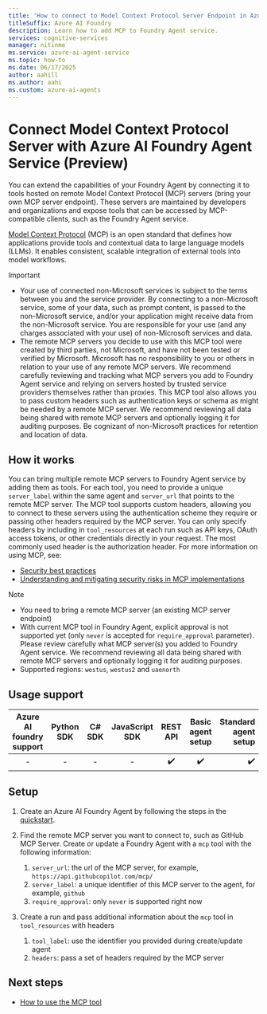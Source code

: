 ```yaml
---
title: 'How to connect to Model Context Protocol Server Endpoint in Azure AI Foundry Agent Service'
titleSuffix: Azure AI Foundry
description: Learn how to add MCP to Foundry Agent service.
services: cognitive-services
manager: nitinme
ms.service: azure-ai-agent-service
ms.topic: how-to
ms.date: 06/17/2025
author: aahill
ms.author: aahi
ms.custom: azure-ai-agents
---
```

# Connect Model Context Protocol Server with Azure AI Foundry Agent Service (Preview)
You can extend the capabilities of your Foundry Agent by connecting it to tools hosted on remote Model Context Protocol (MCP) servers (bring your own MCP server endpoint). These servers are maintained by developers and organizations and expose tools that can be accessed by MCP-compatible clients, such as the Foundry Agent service.

[Model Context Protocol](https://modelcontextprotocol.io/introduction) (MCP) is an open standard that defines how applications provide tools and contextual data to large language models (LLMs). It enables consistent, scalable integration of external tools into model workflows.

> [!IMPORTANT]
> * Your use of connected non-Microsoft services is subject to the terms between you and the service provider.  By connecting to a non-Microsoft service, some of your data, such as prompt content, is passed to the non-Microsoft service, and/or your application might receive data from the non-Microsoft service. You are responsible for your use (and any charges associated with your use) of non-Microsoft services and data.
> * The remote MCP servers you decide to use with this MCP tool were created by third parties, not Microsoft, and have not been tested or verified by Microsoft. Microsoft has no responsibility to you or others in relation to your use of any remote MCP servers. We recommend carefully reviewing and tracking what MCP servers you add to Foundry Agent service and relying on servers hosted by trusted service providers themselves rather than proxies. This MCP tool also allows you to pass custom headers such as authentication keys or schema as might be needed by a remote MCP server. We recommend reviewing all data being shared with remote MCP servers and optionally logging it for auditing purposes. Be cognizant of non-Microsoft practices for retention and location of data.

## How it works
You can bring multiple remote MCP servers to Foundry Agent service by adding them as tools. For each tool, you need to provide a unique `server_label` within the same agent and `server_url` that points to the remote MCP server. The MCP tool supports custom headers, allowing you to connect to these servers using the authentication scheme they require or passing other headers required by the MCP server. You can only specify headers by including in `tool_resources` at each run such as API keys, OAuth access tokens, or other credentials directly in your request. The most commonly used header is the authorization header. For more information on using MCP, see:
* [Security best practices](https://modelcontextprotocol.io/specification/draft/basic/security_best_practices)
* [Understanding and mitigating security risks in MCP implementations](https://techcommunity.microsoft.com/blog/microsoft-security-blog/understanding-and-mitigating-security-risks-in-mcp-implementations/4404667)

> [!Note]
> * You need to bring a remote MCP server (an existing MCP server endpoint)
> * With current MCP tool in Foundry Agent, explicit approval is not supported yet (only `never` is accepted for `require_approval` parameter). Please review carefully what MCP server(s) you added to Foundry Agent service. We recommend reviewing all data being shared with remote MCP servers and optionally logging it for auditing purposes.
> * Supported regions: `westus`, `westus2` and `uaenorth`

## Usage support

|Azure AI foundry support  | Python SDK |	C# SDK | JavaScript SDK | REST API |Basic agent setup | Standard agent setup |
|:---------:|:---------:|:---------:|:---------:|:---------:|:---------:|---------:|
| - | - | - | - | ✔️ | ✔️ | ✔️ |

## Setup  
1. Create an Azure AI Foundry Agent by following the steps in the [quickstart](../../quickstart.md).

1. Find the remote MCP server you want to connect to, such as GitHub MCP Server. Create or update a Foundry Agent with a `mcp` tool with the following information:
   1. `server_url`: the url of the MCP server, for example, `https://api.githubcopilot.com/mcp/`
   2. `server_label`: a unique identifier of this MCP server to the agent, for example, `github`
   3. `require_approval`: only `never` is supported right now
  
1. Create a run and pass additional information about the `mcp` tool in `tool_resources` with headers
   1. `tool_label`: use the identifier you provided during create/update agent
   2. `headers`: pass a set of headers required by the MCP server

## Next steps

* [How to use the MCP tool](./mcp-samples.md)